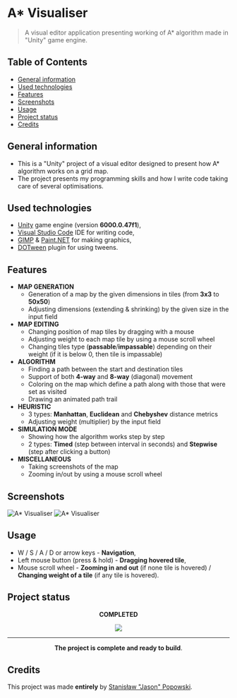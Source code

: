 # A* Visualiser

> A visual editor application presenting working of A* algorithm made in "Unity" game engine.

## Table of Contents
* [General information](#general-information)
* [Used technologies](#used-technologies)
* [Features](#features)
* [Screenshots](#screenshots)
* [Usage](#usage)
* [Project status](#project-status)
* [Credits](#credits)

## General information
- This is a "Unity" project of a visual editor designed to present how A* algorithm works on a grid map.
- The project presents my programming skills and how I write code taking care of several optimisations.

## Used technologies
- [Unity](https://unity.com/ "Unity Real-Time Development Platform | 3D, 2D, VR &amp; AR Engine") game engine (version **6000.0.47f1**),
- [Visual Studio Code](https://code.visualstudio.com/ "Visual Studio Code - Code Editing. Redefined") IDE for writing code,
- [GIMP](https://www.gimp.org/ "GIMP - GNU Image Manipulation Program") & [Paint.NET](https://www.getpaint.net/ "Paint.NET - Free Software for Digital Photo Editing") for making graphics,
- [DOTween](https://dotween.demigiant.com/ "DOTween (HOTween v2)") plugin for using tweens.

## Features
- **MAP GENERATION**
	- Generation of a map by the given dimensions in tiles (from **3x3** to **50x50**)
	- Adjusting dimensions (extending & shrinking) by the given size in the input field
- **MAP EDITING**
	- Changing position of map tiles by dragging with a mouse
	- Adjusting weight to each map tile by using a mouse scroll wheel
	- Changing tiles type (**passable**/**impassable**) depending on their weight (if it is below 0, then tile is impassable)
- **ALGORITHM**
	- Finding a path between the start and destination tiles
	- Support of both **4-way** and **8-way** (diagonal) movement
	- Coloring on the map which define a path along with those that were set as visited
	- Drawing an animated path trail
- **HEURISTIC**
	- 3 types: **Manhattan**, **Euclidean** and **Chebyshev** distance metrics
	- Adjusting weight (multiplier) by the input field
- **SIMULATION MODE**
	- Showing how the algorithm works step by step
	- 2 types: **Timed** (step between interval in seconds) and **Stepwise** (step after clicking a button)
- **MISCELLANEOUS**
	- Taking screenshots of the map
	- Zooming in/out by using a mouse scroll wheel

## Screenshots
![A* Visualiser](./Screenshots/AStarVisualiser.png?raw=true)
![A* Visualiser](./Screenshots/AStarVisualiser2.png?raw=true)

## Usage
- W / S / A / D or arrow keys - **Navigation**,
- Left mouse button (press & hold) - **Dragging hovered tile**,
- Mouse scroll wheel - **Zooming in and out** (if none tile is hovered) / **Changing weight of a tile** (if any tile is hovered).

## Project status
<p align = "center"><b>COMPLETED</b></p>
<p align = "center"><img src="https://upload.wikimedia.org/wikipedia/commons/f/f3/Gasr100percent.png"/></p>

---
<p align = "center"><b>The project is complete and ready to build</b>.</p>

## Credits
This project was made **entirely** by [Stanisław "Jason" Popowski](https://jasonxiii.pl "Jason. Cała informatyka w jednym miejscu! Oficjalna strona internetowa! Setki artykułów na różne tematy! Wszystko stworzone przez jedną osobę!").